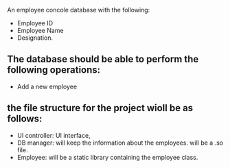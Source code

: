 An employee concole database with the following:
- Employee ID
- Employee Name
- Designation.

## The database should be able to perform the following operations:
- Add a new employee

## the file structure for the project wioll be as follows:
- UI controller: UI interface,
- DB manager: will keep the information about the employees. will be a .so file.
- Employee: will be a static library containing the employee class.

